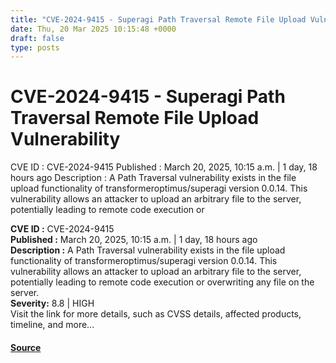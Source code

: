 ```yaml
---
title: "CVE-2024-9415 - Superagi Path Traversal Remote File Upload Vulnerability"
date: Thu, 20 Mar 2025 10:15:48 +0000
draft: false
type: posts
---
```

# CVE-2024-9415 - Superagi Path Traversal Remote File Upload Vulnerability





 CVE ID : CVE-2024-9415 Published : March 20, 2025, 10:15 a.m. | 1 day, 18 hours ago Description : A Path Traversal vulnerability exists in the file upload functionality of transformeroptimus/superagi version 0.0.14. This vulnerability allows an attacker to upload an arbitrary file to the server, potentially leading to remote code execution or

**CVE ID :** CVE-2024-9415  
**Published :** March 20, 2025, 10:15 a.m. | 1 day, 18 hours ago  
**Description :** A Path Traversal vulnerability exists in the file upload functionality of transformeroptimus/superagi version 0.0.14. This vulnerability allows an attacker to upload an arbitrary file to the server, potentially leading to remote code execution or overwriting any file on the server.  
**Severity:** 8.8 | HIGH  
Visit the link for more details, such as CVSS details, affected products, timeline, and more...

#### [Source](https://cvefeed.io/vuln/detail/CVE-2024-9415)

